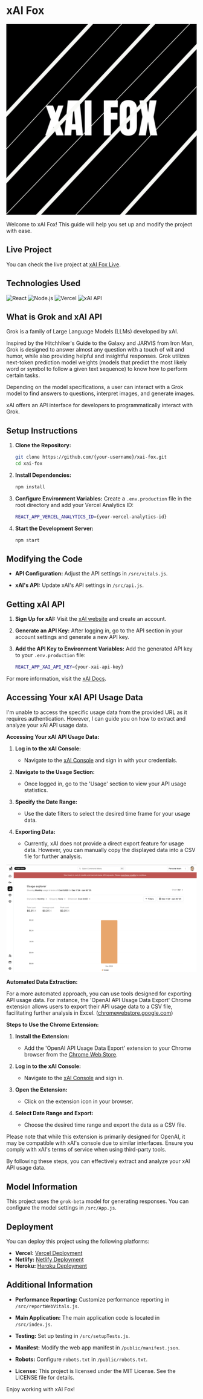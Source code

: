 # xAI Fox

![xAI Fox Logo](./public/logo512.png)

Welcome to xAI Fox! This guide will help you set up and modify the project with ease.

## Live Project

You can check the live project at [xAI Fox Live](https://gazzette-xai-fox.vercel.app).

## Technologies Used

![React](https://img.shields.io/badge/React-20232A?style=for-the-badge&logo=react&logoColor=61DAFB)
![Node.js](https://img.shields.io/badge/Node.js-339933?style=for-the-badge&logo=nodedotjs&logoColor=white)
![Vercel](https://img.shields.io/badge/Vercel-000000?style=for-the-badge&logo=vercel&logoColor=white)
![xAI API](https://img.shields.io/badge/xAI%20API-FF6F00?style=for-the-badge&logo=ai&logoColor=white)

## What is Grok and xAI API

Grok is a family of Large Language Models (LLMs) developed by xAI.

Inspired by the Hitchhiker's Guide to the Galaxy and JARVIS from Iron Man, Grok is designed to answer almost any question with a touch of wit and humor, while also providing helpful and insightful responses. Grok utilizes next-token prediction model weights (models that predict the most likely word or symbol to follow a given text sequence) to know how to perform certain tasks.

Depending on the model specifications, a user can interact with a Grok model to find answers to questions, interpret images, and generate images.

xAI offers an API interface for developers to programmatically interact with Grok.

## Setup Instructions

1. **Clone the Repository:**
   ```bash
   git clone https://github.com/{your-username}/xai-fox.git
   cd xai-fox
   ```

2. **Install Dependencies:**
   ```bash
   npm install
   ```

3. **Configure Environment Variables:**
   Create a `.env.production` file in the root directory and add your Vercel Analytics ID:
   ```bash
   REACT_APP_VERCEL_ANALYTICS_ID={your-vercel-analytics-id}
   ```

4. **Start the Development Server:**
   ```bash
   npm start
   ```

## Modifying the Code

- **API Configuration:**
  Adjust the API settings in `/src/vitals.js`.

- **xAI's API:**
  Update xAI's API settings in `/src/api.js`.

## Getting xAI API

1. **Sign Up for xAI:**
   Visit the [xAI website](https://x.ai/api) and create an account.

2. **Generate an API Key:**
   After logging in, go to the API section in your account settings and generate a new API key.

3. **Add the API Key to Environment Variables:**
   Add the generated API key to your `.env.production` file:
   ```bash
   REACT_APP_XAI_API_KEY={your-xai-api-key}
   ```

For more information, visit the [xAI Docs](https://docs.x.ai/docs/overview#getting-started).

## Accessing Your xAI API Usage Data

I'm unable to access the specific usage data from the provided URL as it requires authentication. However, I can guide you on how to extract and analyze your xAI API usage data.

**Accessing Your xAI API Usage Data:**

1. **Log in to the xAI Console:**
   - Navigate to the [xAI Console](https://console.x.ai/) and sign in with your credentials.

2. **Navigate to the Usage Section:**
   - Once logged in, go to the 'Usage' section to view your API usage statistics.

3. **Specify the Date Range:**
   - Use the date filters to select the desired time frame for your usage data.

4. **Exporting Data:**
   - Currently, xAI does not provide a direct export feature for usage data. However, you can manually copy the displayed data into a CSV file for further analysis.

![Usage Data](https://github.com/gazzette-ai/fox/blob/master/public/Usage.png)

**Automated Data Extraction:**

For a more automated approach, you can use tools designed for exporting API usage data. For instance, the 'OpenAI API Usage Data Export' Chrome extension allows users to export their API usage data to a CSV file, facilitating further analysis in Excel. ([chromewebstore.google.com](https://chromewebstore.google.com/detail/openai-api-usage-data-exp/afpkbnmljkkbmhfpcchlilcgnikdpemj?hl=en-GB&utm_source=chatgpt.com))

**Steps to Use the Chrome Extension:**

1. **Install the Extension:**
   - Add the 'OpenAI API Usage Data Export' extension to your Chrome browser from the [Chrome Web Store](https://chrome.google.com/detail/openai-api-usage-data-exp/afpkbnmljkkbmhfpcchlilcgnikdpemj).

2. **Log in to the xAI Console:**
   - Navigate to the [xAI Console](https://console.x.ai/) and sign in.

3. **Open the Extension:**
   - Click on the extension icon in your browser.

4. **Select Date Range and Export:**
   - Choose the desired time range and export the data as a CSV file.

Please note that while this extension is primarily designed for OpenAI, it may be compatible with xAI's console due to similar interfaces. Ensure you comply with xAI's terms of service when using third-party tools.

By following these steps, you can effectively extract and analyze your xAI API usage data.

## Model Information

This project uses the `grok-beta` model for generating responses. You can configure the model settings in `/src/App.js`.

## Deployment

You can deploy this project using the following platforms:

- **Vercel:** [Vercel Deployment](https://vercel.com/)
- **Netlify:** [Netlify Deployment](https://www.netlify.com/)
- **Heroku:** [Heroku Deployment](https://www.heroku.com/)

## Additional Information

- **Performance Reporting:**
  Customize performance reporting in `/src/reportWebVitals.js`.

- **Main Application:**
  The main application code is located in `/src/index.js`.

- **Testing:**
  Set up testing in `/src/setupTests.js`.

- **Manifest:**
  Modify the web app manifest in `/public/manifest.json`.

- **Robots:**
  Configure `robots.txt` in `/public/robots.txt`.

- **License:**
  This project is licensed under the MIT License. See the LICENSE file for details.

Enjoy working with xAI Fox!
